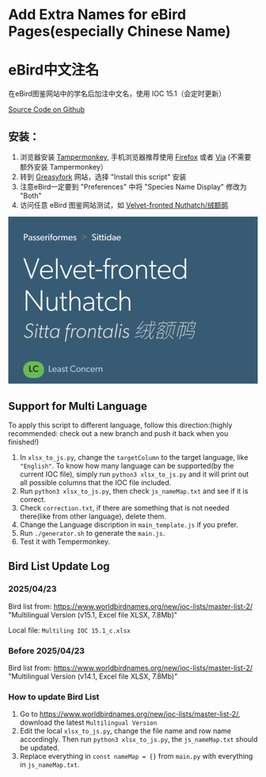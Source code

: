 # Add Extra Names for eBird Pages(especially Chinese Name)

# eBird中文注名
在eBird图鉴网站中的学名后加注中文名，使用 IOC 15.1（会定时更新）

[Source Code on Github](https://github.com/ljk5403/eBirdExtraNames)

## 安装：

1. 浏览器安装 [Tampermonkey](https://www.tampermonkey.net/), 手机浏览器推荐使用 [Firefox](https://www.mozilla.org/en-US/firefox/browsers/mobile/android/) 或者 [Via](https://viayoo.com/zh-cn/) (不需要额外安装 Tampermonkey）
2. 转到 [Greasyfork](https://greasyfork.org/en/scripts/495909-ebird-add-chinese-name-near-scientific-name) 网站，选择 "Install this script" 安装
3. 注意eBird一定要到 "Preferences" 中将 "Species Name Display" 修改为 "Both"
4. 访问任意 eBird 图鉴网站测试，如 [Velvet-fronted Nuthatch/绒额䴓](https://ebird.org/species/vefnut1/L1987536)

![](example.png)


## Support for Multi Language

To apply this script to different language, follow this direction:(highly recommended: check out a new branch and push it back when you finished!)
1. In `xlsx_to_js.py`, change the `targetColumn` to the target language, like `"English"`. To know how many language can be supported(by the current IOC file), simply run `python3 xlsx_to_js.py` and it will print out all possible columns that the IOC file included.
2. Run `python3 xlsx_to_js.py`, then check `js_nameMap.txt` and see if it is correct.
3. Check `correction.txt`, if there are something that is not needed there(like from other language), delete them.
4. Change the Language discription in `main_template.js` if you prefer.
5. Run `./generator.sh` to generate the `main.js`.
6. Test it with Tempermonkey.


## Bird List Update Log


### 2025/04/23
Bird list from: <https://www.worldbirdnames.org/new/ioc-lists/master-list-2/> "Multilingual Version (v15.1, Excel file XLSX, 7.8Mb)"

Local file: `Multiling IOC 15.1_c.xlsx`


### Before 2025/04/23
Bird list from: <https://www.worldbirdnames.org/new/ioc-lists/master-list-2/> "Multilingual Version (v14.1, Excel file XLSX, 7.8Mb)"


### How to update Bird List

1. Go to <https://www.worldbirdnames.org/new/ioc-lists/master-list-2/>, download the latest `Multilingual Version`
2. Edit the local `xlsx_to_js.py`, change the file name and row name accordingly. Then run `python3 xlsx_to_js.py`, the `js_nameMap.txt` should be updated.
3. Replace everything in `const nameMap = {}` from `main.py` with everything in `js_nameMap.txt`.
